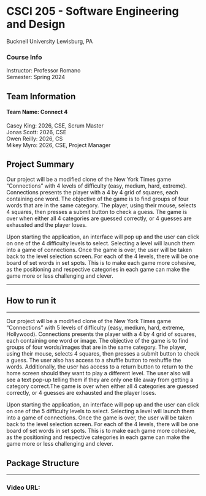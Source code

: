 # CSCI 205 - Software Engineering and Design
Bucknell University
Lewisburg, PA
### Course Info
Instructor: Professor Romano  
Semester: Spring 2024
## Team Information
#### Team Name: Connect 4
Casey King: 2026, CSE, Scrum Master  
Jonas Scott: 2026, CSE  
Owen Reilly: 2026, CS  
Mikey Myro: 2026, CSE, Project Manager
## Project Summary
Our project will be a modified clone of the New York Times game “Connections” with 
4 levels of difficulty (easy, medium, hard, extreme). Connections presents the 
player with a 4 by 4 grid of squares, each containing one word. The objective of 
the game is to find groups of four words that are in the same category. The player, 
using their mouse, selects 4 squares, then presses a submit button to check a guess. 
The game is over when either all 4 categories are guessed correctly, or 4 guesses 
are exhausted and the player loses.

Upon starting the application, an interface will pop up and the user can click on 
one of the 4 difficulty levels to select. Selecting a level will launch them into 
a game of connections. Once the game is over, the user will be taken back to the 
level selection screen. For each of the 4 levels, there will be one board of set 
words in set spots. This is to make each game more cohesive, as the positioning and 
respective categories in each game can make the game more or less challenging and 
clever.
*****
## How to run it
*****
Our project will be a modified clone of the New York Times game “Connections” with 
5 levels of difficulty (easy, medium, hard, extreme, Hollywood). Connections presents the player 
with a 4 by 4 grid of squares, each containing one word or image. The objective of the game is 
to find groups of four words/images that are in the same category. The player, using their mouse, 
selects 4 squares, then presses a submit button to check a guess. The user also has access to a 
shuffle button to reshuffle the words. Additionally, the user has access to a return button to return
to the home screen should they want to play a different level. The user also will see a text pop-up 
telling them if they are only one tile away from getting a category correct.The game is over when 
either all 4 categories are guessed correctly, or 4 guesses are exhausted and the player loses. 

Upon starting the application, an interface will pop up and the user can click on one of 
the 5 difficulty levels to select. Selecting a level will launch them into a game of 
connections. Once the game is over, the user will be taken back to the level selection screen. 
For each of the 4 levels, there will be one board of set words in set spots. This is to make 
each game more cohesive, as the positioning and respective categories in each game can make the 
game more or less challenging and clever.



## Package Structure
****

### Video URL: 